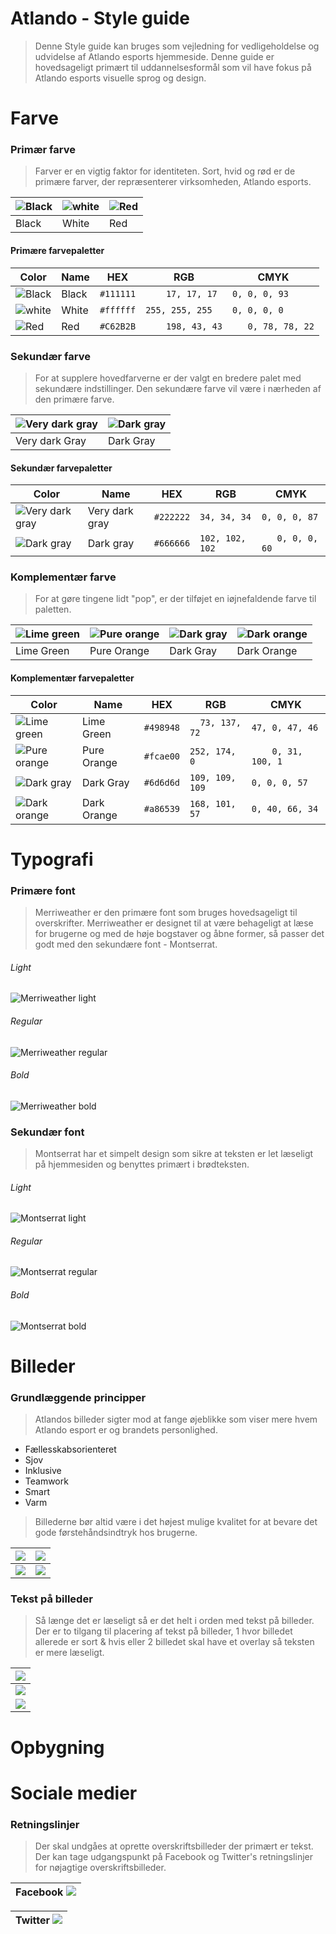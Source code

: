 # Atlando - Style guide

> Denne Style guide kan bruges som vejledning for vedligeholdelse og udvidelse af Atlando esports hjemmeside. 
> Denne guide er hovedsageligt primært til uddannelsesformål som vil have fokus på Atlando esports visuelle sprog og design.

# Farve

### Primær farve

> Farver er en vigtig faktor for identiteten. Sort, hvid og rød er de primære farver, der repræsenterer virksomheden, Atlando esports. 

| ![Black](https://raw.githubusercontent.com/soonh1/Atlando-styleguide/master/Color/square-64-black.png) | ![white](https://raw.githubusercontent.com/soonh1/Atlando-styleguide/master/Color/square-64-White.png) | ![Red](https://raw.githubusercontent.com/soonh1/Atlando-styleguide/master/Color/square-64-red.png) |
| ------------------------------------------------------------------------------------------------------ | ------------------------------------------------------------------------------------------------------ | -------------------------------------------------------------------------------------------------- |
| Black                                                                                                  | White                                                                                                  | Red                                                                                                |

#### Primære farvepaletter

| Color                                                                                                  | Name  | HEX       | RGB             | CMYK             |
| ------------------------------------------------------------------------------------------------------ | ----- | --------- | --------------- | ---------------- |
| ![Black](https://raw.githubusercontent.com/soonh1/Atlando-styleguide/master/Color/square-64-black.png) | Black | `#111111` | `	17, 17, 17`   | `0, 0, 0, 93`    |
| ![white](https://raw.githubusercontent.com/soonh1/Atlando-styleguide/master/Color/square-64-White.png) | White | `#ffffff` | `255, 255, 255` | `0, 0, 0, 0`     |
| ![Red](https://raw.githubusercontent.com/soonh1/Atlando-styleguide/master/Color/square-64-red.png)     | Red   | `#C62B2B` | `	198, 43, 43`  | `	0, 78, 78, 22` |

### Sekundær farve

> For at supplere hovedfarverne er der valgt en bredere palet med sekundære indstillinger. Den sekundære farve vil være i nærheden af den primære farve. 

| ![Very dark gray](https://raw.githubusercontent.com/soonh1/Atlando-styleguide/master/Color/square-64-very-dark-gray.png) | ![Dark gray](https://raw.githubusercontent.com/soonh1/Atlando-styleguide/master/Color/square-64-dark-gray.png) |
| ------------------------------------------------------------------------------------------------------------------------ | -------------------------------------------------------------------------------------------------------------- |
| Very dark Gray                                                                                                           | Dark Gray                                                                                                      |

#### Sekundær farvepaletter

| Color                                                                                                                    | Name           | HEX       | RGB             | CMYK           |
| ------------------------------------------------------------------------------------------------------------------------ | -------------- | --------- | --------------- | -------------- |
| ![Very dark gray](https://raw.githubusercontent.com/soonh1/Atlando-styleguide/master/Color/square-64-very-dark-gray.png) | Very dark gray | `#222222` | `34, 34, 34`    | `0, 0, 0, 87`  |
| ![Dark gray](https://raw.githubusercontent.com/soonh1/Atlando-styleguide/master/Color/square-64-dark-gray.png)           | Dark gray      | `#666666` | `102, 102, 102` | `	0, 0, 0, 60` |

### Komplementær farve

> For at gøre tingene lidt "pop", er der tilføjet en iøjnefaldende farve til paletten.

| ![Lime green](https://raw.githubusercontent.com/soonh1/Atlando-styleguide/master/Color/square-64-lime-green.png) | ![Pure orange](https://raw.githubusercontent.com/soonh1/Atlando-styleguide/master/Color/square-64-pure-orange.png) | ![Dark gray](https://raw.githubusercontent.com/soonh1/Atlando-styleguide/master/Color/square-64-%236d6d6d.png) | ![Dark orange](https://raw.githubusercontent.com/soonh1/Atlando-styleguide/master/Color/square-64-dark-orange.png) |
| ---------------------------------------------------------------------------------------------------------------- | ------------------------------------------------------------------------------------------------------------------ | -------------------------------------------------------------------------------------------------------------- | ------------------------------------------------------------------------------------------------------------------ |
| Lime Green                                                                                                       | Pure Orange                                                                                                        | Dark Gray                                                                                                      | Dark Orange                                                                                                        |

#### Komplementær farvepaletter

| Color                                                                                                              | Name        | HEX       | RGB             | CMYK             |
| ------------------------------------------------------------------------------------------------------------------ | ----------- | --------- | --------------- | ---------------- |
| ![Lime green](https://raw.githubusercontent.com/soonh1/Atlando-styleguide/master/Color/square-64-lime-green.png)   | Lime Green  | `#498948` | `	73, 137, 72`  | `47, 0, 47, 46`  |
| ![Pure orange](https://raw.githubusercontent.com/soonh1/Atlando-styleguide/master/Color/square-64-pure-orange.png) | Pure Orange | `#fcae00` | `252, 174, 0`   | `	0, 31, 100, 1` |
| ![Dark gray](https://raw.githubusercontent.com/soonh1/Atlando-styleguide/master/Color/square-64-%236d6d6d.png)     | Dark Gray   | `#6d6d6d` | `109, 109, 109` | `0, 0, 0, 57`    |
| ![Dark orange](https://raw.githubusercontent.com/soonh1/Atlando-styleguide/master/Color/square-64-dark-orange.png) | Dark Orange | `#a86539` | `168, 101, 57`  | `0, 40, 66, 34`  |

# Typografi

### Primære font

> Merriweather er den primære font som bruges hovedsageligt til overskrifter. Merriweather er designet til at være behageligt at læse for brugerne og med de høje bogstaver og åbne former, så passer det godt med den sekundære font - Montserrat. 

###### Light

![Merriweather light](https://raw.githubusercontent.com/soonh1/Atlando-styleguide/master/Font/Merriweather-light.png)

###### Regular

![Merriweather regular](https://raw.githubusercontent.com/soonh1/Atlando-styleguide/master/Font/Merriweather-regular.png)

###### Bold

![Merriweather bold](https://raw.githubusercontent.com/soonh1/Atlando-styleguide/master/Font/Merriweather-bold.png)

### Sekundær font

> Montserrat har et simpelt design som sikre at teksten er let læseligt på hjemmesiden og benyttes primært i brødteksten.

###### Light

![Montserrat light](https://raw.githubusercontent.com/soonh1/Atlando-styleguide/master/Font/Montserrat-light.png)

###### Regular

![Montserrat regular](https://raw.githubusercontent.com/soonh1/Atlando-styleguide/master/Font/Montserrat-regular.png)

###### Bold

![Montserrat bold](https://raw.githubusercontent.com/soonh1/Atlando-styleguide/master/Font/Montserrat-bold.png)

# Billeder

### Grundlæggende principper

> Atlandos billeder sigter mod at fange øjeblikke som viser mere hvem Atlando esport er og brandets personlighed. 

-   Fællesskabsorienteret
-   Sjov
-   Inklusive
-   Teamwork
-   Smart
-   Varm

> Billederne bør altid være i det højest mulige kvalitet for at bevare det gode førstehåndsindtryk hos brugerne.

| ![](https://raw.githubusercontent.com/soonh1/Atlando-styleguide/master/Image/5bd18f47f5c6809d2ab60c0e_stemnings-billede-3-p-500.jpeg) | ![](https://raw.githubusercontent.com/soonh1/Atlando-styleguide/master/Image/5bd18de1f5c6809b2cb60b65_stemnings-billede-1-p-500.jpeg) |
| ------------------------------------------------------------------------------------------------------------------------------------- | ------------------------------------------------------------------------------------------------------------------------------------- |
| ![](https://raw.githubusercontent.com/soonh1/Atlando-styleguide/master/Image/20181111_helena-kristiansson_iem-chicago_04768.jpg)      | ![](https://raw.githubusercontent.com/soonh1/Atlando-styleguide/master/Image/Atlando%20image.PNG)                                     |

### Tekst på billeder

> Så længe det er læseligt så er det helt i orden med tekst på billeder. Der er to tilgang til placering af tekst på billeder, 1 hvor billedet allerede er sort & hvis eller 2 billedet skal have et overlay så teksten er mere læseligt. 

| ![](https://raw.githubusercontent.com/soonh1/Atlando-styleguide/master/Image/pic4.PNG) |
| -------------------------------------------------------------------------------------- |
| ![](https://raw.githubusercontent.com/soonh1/Atlando-styleguide/master/Image/pic1.PNG) |
| ![](https://raw.githubusercontent.com/soonh1/Atlando-styleguide/master/Image/pic2.PNG) |

# Opbygning

# Sociale medier

### Retningslinjer

> Der skal undgåes at oprette overskriftsbilleder der primært er tekst. Der kan tage udgangspunkt på Facebook og Twitter's retningslinjer for nøjagtige overskriftsbilleder. 

| Facebook ![](https://raw.githubusercontent.com/soonh1/Atlando-styleguide/master/Image/SoMe%20simpelt.PNG) |
| --------------------------------------------------------------------------------------------------------- |

| Twitter ![](https://raw.githubusercontent.com/soonh1/Atlando-styleguide/master/Image/SoMo%20simpelt%202.PNG) |
| ------------------------------------------------------------------------------------------------------------ |
